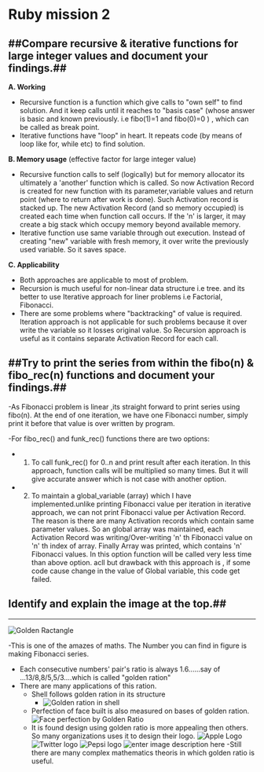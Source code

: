 Ruby mission 2
=======

##Compare recursive & iterative functions for large integer values and document your findings.##
-----
**A. Working**
- Recursive function is a function which give calls to "own self" to find solution. And it keep calls until it reaches to "basis case" (whose answer is basic and known previously. i.e fibo(1)=1 and fibo(0)=0 ) , which can be called as break point.
- Iterative functions have "loop" in heart. It repeats code (by means of loop like for, while etc) to find solution.

**B. Memory usage** (effective factor for large integer value)
- Recursive function calls to self (logically) but  for memory allocator its ultimately a 'another' function which is called. So now Activation Record is created for new function with its parameter,variable values and return point (where to return after work is done). Such Activation record is stacked up. The new Activation Record (and so memory occupied) is created each time when function call occurs. If the 'n' is larger, it may create a big stack which occupy memory beyond available memory.
- Iterative function use same variable through out execution. Instead of creating "new" variable with fresh memory, it over write the previously used variable. So it saves space.

**C. Applicability**
- Both approaches are applicable to most of problem. 
- Recursion is much useful for non-linear data structure i.e tree. and its better to use Iterative approach for liner problems i.e Factorial,  Fibonacci.
- There are some problems where "backtracking" of value is required. Iteration approach is not applicable for such problems because it over write the variable so it losses original value. So Recursion approach is useful as it contains separate Activation Record for each call. 

##Try to print the series from within the fibo(n) & fibo_rec(n) functions and document your findings.##
----
-As Fibonacci problem is linear ,its straight forward to print series using fibo(n). At the end of one iteration, we have one Fibonacci number, simply print it before that value is over written by program.

-For fibo_rec() and funk_rec() functions there are two options:
- 1. To call funk_rec() for 0..n and print result after each iteration. In this approach, function calls will be multiplied so many times. But it will give accurate answer which is not case with another option.
- 2. To maintain a global_variable (array) which I have implemented.unlike printing Fibonacci value per iteration in iterative approach, we can not print Fibonacci value per Activation Record. The reason is there are many Activation records which contain same parameter values. So an global array was maintained, each Activation Record was writing/Over-writing 'n' th Fibonacci value on 'n' th index of array. Finally Array was printed, which contains 'n' Fibonacci values. In this option function will be called very less time than above option. acll  but drawback with this approach is , if some code cause change in the value of Global variable, this code get failed.

## Identify and explain the image at the top.##
----
![Golden Ractangle][1]


  -This is one of the amazes of maths. The Number you can find in figure is making Fibonacci series.  
  - Each consecutive numbers' pair's ratio is always 1.6......say of ...13/8,8/5,5/3....which is called "golden ration"
  - There are many applications of this ration. 
      - Shell follows golden ration in its structure
          - ![Golden ration in shell][2]
      - Perfection of face built is also measured on bases of golden ration.
      ![Face perfection by Golden Ratio][3]
      - It is found design using golden ratio is more appealing then others. So many organizations uses it to design their logo.
      ![Apple Logo][4]
      ![Twitter logo][5]
      ![Pepsi logo][6]
      ![enter image description here][7]
-Still there are many complex mathematics theoris in which golden ratio is useful.

  [1]: https://camo.githubusercontent.com/a777f70f50dca96fdd3bd036135255d122148e0d/687474703a2f2f666330352e64657669616e746172742e6e65742f667337302f662f323031322f3131362f342f312f6669626f6e616363695f73706972616c5f62795f686f7034312d6434786e61326e2e6a7067
  [2]: http://worldtruth.tv/wp-content/uploads/2011/10/44136-sea_shells.jpg
  [3]: http://sciencepenguin.com/wp-content/uploads/2013/07/mona-lisa-golden-ratio.jpg
  [4]: http://www.banskt.com/blog/wp-content/uploads/2011/07/apple_logo_golden_ratio.png
  [5]: http://inventikasolutions.com/wp-content/uploads/2012/09/larrybird-11.jpg
  [6]: http://www.graphicdesign.com/wp-content/uploads/2013/07/golden-ratio08.jpg
  [7]: http://www.maltekoeditz.com/wp-content/uploads/2011/07/icloud-logo.jpeg
